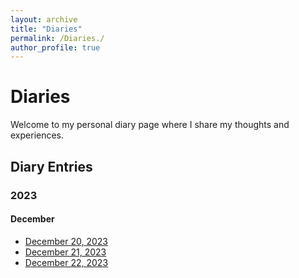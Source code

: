 ```yaml
---
layout: archive
title: "Diaries"
permalink: /Diaries./
author_profile: true
---
```

# Diaries

Welcome to my personal diary page where I share my thoughts and experiences.

## Diary Entries

### 2023

#### December

- [December 20, 2023](/diaries/2023/december/20.md)
- [December 21, 2023](/diaries/2023/december/21.md)
- [December 22, 2023](/diaries/2023/december/22.md)

